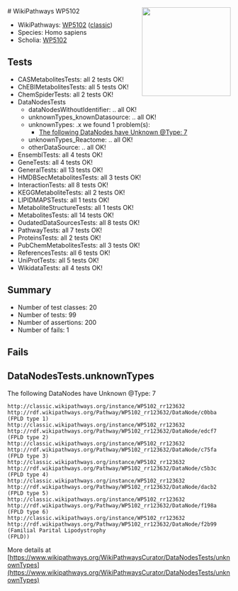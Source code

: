 <img style="float: right; width: 200px" src="https://upload.wikimedia.org/wikipedia/commons/thumb/8/83/Wplogo_with_text_500.png/640px-Wplogo_with_text_500.png" />
# WikiPathways WP5102

* WikiPathways: [WP5102](https://wikipathways.org/pathways/WP5102) ([classic](https://classic.wikipathways.org/instance/WP5102))
* Species: Homo sapiens
* Scholia: [WP5102](https://scholia.toolforge.org/wikipathways/WP5102)
## Tests
* CASMetabolitesTests: all 2 tests OK!
* ChEBIMetabolitesTests: all 5 tests OK!
* ChemSpiderTests: all 2 tests OK!
* DataNodesTests
    * dataNodesWithoutIdentifier: .. all OK!
    * unknownTypes_knownDatasource: .. all OK!
    * unknownTypes: .x we found 1 problem(s):
        * [The following DataNodes have Unknown @Type: 7](#839973e5)
    * unknownTypes_Reactome: .. all OK!
    * otherDataSource: .. all OK!
* EnsemblTests: all 4 tests OK!
* GeneTests: all 4 tests OK!
* GeneralTests: all 13 tests OK!
* HMDBSecMetabolitesTests: all 3 tests OK!
* InteractionTests: all 8 tests OK!
* KEGGMetaboliteTests: all 2 tests OK!
* LIPIDMAPSTests: all 1 tests OK!
* MetaboliteStructureTests: all 1 tests OK!
* MetabolitesTests: all 14 tests OK!
* OudatedDataSourcesTests: all 8 tests OK!
* PathwayTests: all 7 tests OK!
* ProteinsTests: all 2 tests OK!
* PubChemMetabolitesTests: all 3 tests OK!
* ReferencesTests: all 6 tests OK!
* UniProtTests: all 5 tests OK!
* WikidataTests: all 4 tests OK!


## Summary

* Number of test classes: 20
* Number of tests: 99
* Number of assertions: 200
* Number of fails: 1

## Fails

<a name="839973e5" />

## DataNodesTests.unknownTypes

The following DataNodes have Unknown @Type: 7
```
http://classic.wikipathways.org/instance/WP5102_rr123632 http://rdf.wikipathways.org/Pathway/WP5102_rr123632/DataNode/c0bba (FPLD type 1)
http://classic.wikipathways.org/instance/WP5102_rr123632 http://rdf.wikipathways.org/Pathway/WP5102_rr123632/DataNode/edcf7 (FPLD type 2)
http://classic.wikipathways.org/instance/WP5102_rr123632 http://rdf.wikipathways.org/Pathway/WP5102_rr123632/DataNode/c75fa (FPLD type 3)
http://classic.wikipathways.org/instance/WP5102_rr123632 http://rdf.wikipathways.org/Pathway/WP5102_rr123632/DataNode/c5b3c (FPLD type 4)
http://classic.wikipathways.org/instance/WP5102_rr123632 http://rdf.wikipathways.org/Pathway/WP5102_rr123632/DataNode/dacb2 (FPLD type 5)
http://classic.wikipathways.org/instance/WP5102_rr123632 http://rdf.wikipathways.org/Pathway/WP5102_rr123632/DataNode/f198a (FPLD type 6)
http://classic.wikipathways.org/instance/WP5102_rr123632 http://rdf.wikipathways.org/Pathway/WP5102_rr123632/DataNode/f2b99 (Familial Parital Lipodystrophy
(FPLD))
```

More details at [https://www.wikipathways.org/WikiPathwaysCurator/DataNodesTests/unknownTypes](https://www.wikipathways.org/WikiPathwaysCurator/DataNodesTests/unknownTypes)

